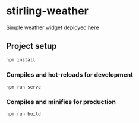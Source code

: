 # stirling-weather

Simple weather widget deployed [here](https://plachenko.github.io/stirlingweather/)

## Project setup
```
npm install
```

### Compiles and hot-reloads for development
```
npm run serve
```

### Compiles and minifies for production
```
npm run build
```
